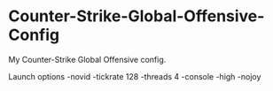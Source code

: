 # Counter-Strike-Global-Offensive-Config
My Counter-Strike Global Offensive config.

Launch options
-novid -tickrate 128 -threads 4 -console -high -nojoy
